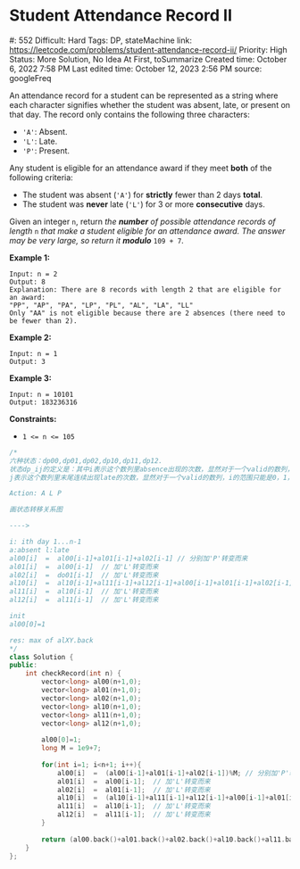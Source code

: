 # Student Attendance Record II

#: 552
Difficult: Hard
Tags: DP, stateMachine
link: https://leetcode.com/problems/student-attendance-record-ii/
Priority: High
Status: More Solution, No Idea At First, toSummarize
Created time: October 6, 2022 7:58 PM
Last edited time: October 12, 2023 2:56 PM
source: googleFreq

An attendance record for a student can be represented as a string where each character signifies whether the student was absent, late, or present on that day. The record only contains the following three characters:

- `'A'`: Absent.
- `'L'`: Late.
- `'P'`: Present.

Any student is eligible for an attendance award if they meet **both** of the following criteria:

- The student was absent (`'A'`) for **strictly** fewer than 2 days **total**.
- The student was **never** late (`'L'`) for 3 or more **consecutive** days.

Given an integer `n`, return *the **number** of possible attendance records of length* `n` *that make a student eligible for an attendance award. The answer may be very large, so return it **modulo*** `109 + 7`.

**Example 1:**

```
Input: n = 2
Output: 8
Explanation: There are 8 records with length 2 that are eligible for an award:
"PP", "AP", "PA", "LP", "PL", "AL", "LA", "LL"
Only "AA" is not eligible because there are 2 absences (there need to be fewer than 2).

```

**Example 2:**

```
Input: n = 1
Output: 3

```

**Example 3:**

```
Input: n = 10101
Output: 183236316

```

**Constraints:**

- `1 <= n <= 105`

```cpp
/*
六种状态：dp00,dp01,dp02,dp10,dp11,dp12.
状态dp_ij的定义是：其中i表示这个数列里absence出现的次数，显然对于一个valid的数列，i的范围只能是0和1；
j表示这个数列里末尾连续出现late的次数，显然对于一个valid的数列，i的范围只能是0，1，2。因此有六种状态的定义。

Action: A L P

画状态转移关系图

---->

i: ith day 1...n-1
a:absent l:late
al00[i]  =  al00[i-1]+al01[i-1]+al02[i-1] // 分别加'P'转变而来
al01[i]  =  al00[i-1]  // 加'L'转变而来
al02[i]  =  do01[i-1]  // 加'L'转变而来
al10[i]  =  al10[i-1]+al11[i-1]+al12[i-1]+al00[i-1]+al01[i-1]+al02[i-1] // 前三种加'P'转变而来，后三种加'A'转变而来
al11[i]  =  al10[i-1]  // 加'L'转变而来
al12[i]  =  al11[i-1]  // 加'L'转变而来

init
al00[0]=1

res: max of alXY.back
*/
class Solution {
public:
    int checkRecord(int n) {
        vector<long> al00(n+1,0);
        vector<long> al01(n+1,0);
        vector<long> al02(n+1,0);
        vector<long> al10(n+1,0);
        vector<long> al11(n+1,0);
        vector<long> al12(n+1,0);
        
        al00[0]=1;
        long M = 1e9+7;
        
        for(int i=1; i<n+1; i++){
            al00[i]  =  (al00[i-1]+al01[i-1]+al02[i-1])%M; // 分别加'P'转变而来
            al01[i]  =  al00[i-1];  // 加'L'转变而来
            al02[i]  =  al01[i-1];  // 加'L'转变而来
            al10[i]  =  (al10[i-1]+al11[i-1]+al12[i-1]+al00[i-1]+al01[i-1]+al02[i-1])%M; // 前三种加'P'转变而来，后三种加'A'转变而来
            al11[i]  =  al10[i-1];  // 加'L'转变而来
            al12[i]  =  al11[i-1];  // 加'L'转变而来
        }
        
        return (al00.back()+al01.back()+al02.back()+al10.back()+al11.back()+al12.back())%M;
    }
};
```